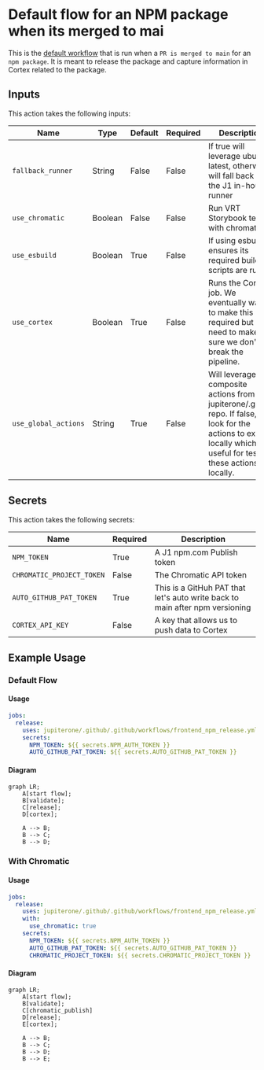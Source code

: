 # Default flow for an NPM package when its merged to mai

This is the [default workflow](../../frontend_npm_release.yml) that is run when a `PR is merged to main` for an `npm package`. It is meant to release the package and capture information in Cortex related to the package.

## Inputs

This action takes the following inputs:

| Name                        | Type    | Default                      | Required  | Description                                                                            |
| --------------------------- | ------- | ---------------------------- | --------- | -------------------------------------------------------------------------------------- |
| `fallback_runner`           | String  | False                        | False      | If true will leverage ubuntu-latest, otherwise will fall back to the J1 in-house runner
| `use_chromatic`             | Boolean | False                        | False      | Run VRT Storybook tests with chromatic
| `use_esbuild`               | Boolean | True                         | False      | If using esbuild, ensures its required build scripts are run
| `use_cortex`                | Boolean | True                         | False      | Runs the Cortex job. We eventually want to make this required but we need to make sure we don't break the pipeline.
| `use_global_actions`        | String  | True                         | False      | Will leverage composite actions from the jupiterone/.github repo. If false, will look for the actions to exist locally which is useful for testing these actions locally.
                                                                           
## Secrets

This action takes the following secrets:

| Name                        | Required  | Description                               |
| --------------------------- | --------- | ----------------------------------------- |
| `NPM_TOKEN`                 | True      | A J1 npm.com Publish token
| `CHROMATIC_PROJECT_TOKEN`   | False     | The Chromatic API token
| `AUTO_GITHUB_PAT_TOKEN`     | True      | This is a GitHuh PAT that let's auto write back to main after npm versioning
| `CORTEX_API_KEY`            | False     | A key that allows us to push data to Cortex

## Example Usage

### Default Flow

#### Usage

```yaml
jobs:
  release:
    uses: jupiterone/.github/.github/workflows/frontend_npm_release.yml
    secrets:
      NPM_TOKEN: ${{ secrets.NPM_AUTH_TOKEN }}
      AUTO_GITHUB_PAT_TOKEN: ${{ secrets.AUTO_GITHUB_PAT_TOKEN }} 
```

#### Diagram

```mermaid
graph LR;
    A[start flow];
    B[validate];
    C[release];
    D[cortex];

    A --> B;
    B --> C;
    B --> D;
```

### With Chromatic

#### Usage

```yaml
jobs:
  release:
    uses: jupiterone/.github/.github/workflows/frontend_npm_release.yml
    with:
      use_chromatic: true
    secrets:
      NPM_TOKEN: ${{ secrets.NPM_AUTH_TOKEN }}
      AUTO_GITHUB_PAT_TOKEN: ${{ secrets.AUTO_GITHUB_PAT_TOKEN }} 
      CHROMATIC_PROJECT_TOKEN: ${{ secrets.CHROMATIC_PROJECT_TOKEN }}
```

#### Diagram

```mermaid
graph LR;
    A[start flow];
    B[validate];
    C[chromatic_publish]
    D[release];
    E[cortex];

    A --> B;
    B --> C;
    B --> D;
    B --> E;
```
